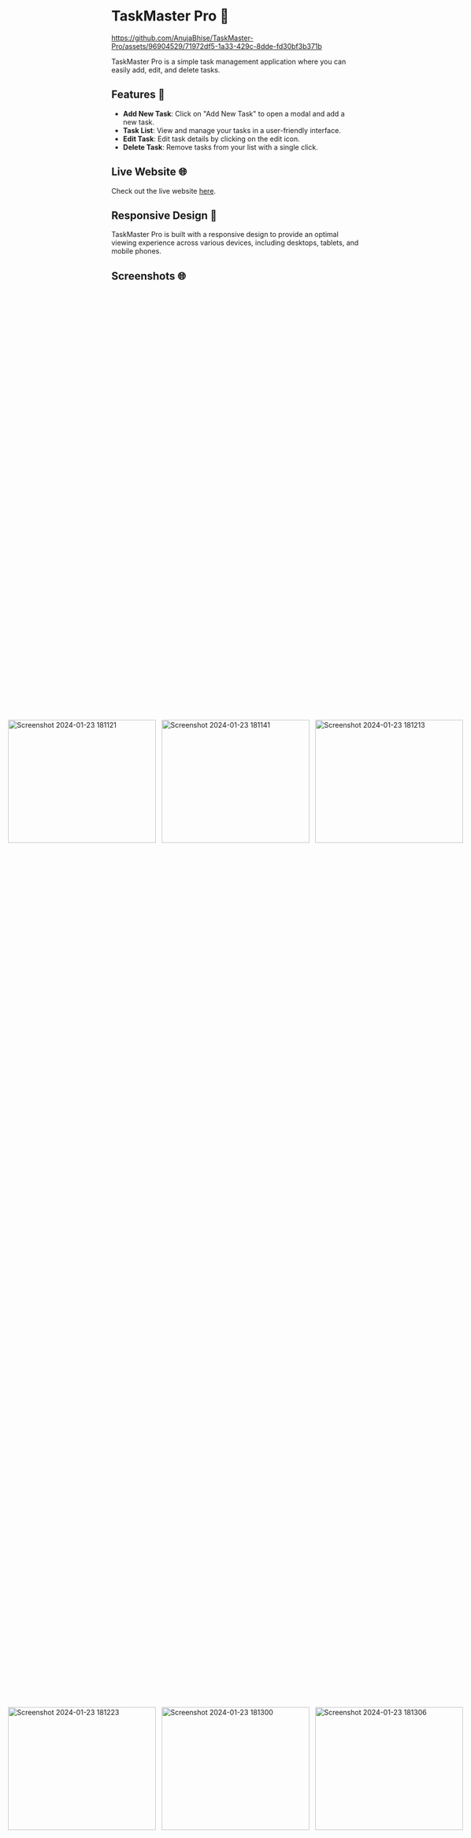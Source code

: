 # TaskMaster Pro 🚀

https://github.com/AnujaBhise/TaskMaster-Pro/assets/96904529/71972df5-1a33-429c-8dde-fd30bf3b371b



TaskMaster Pro is a simple task management application where you can easily add, edit, and delete tasks.

## Features 🌟

- **Add New Task**: Click on "Add New Task" to open a modal and add a new task.
- **Task List**: View and manage your tasks in a user-friendly interface.
- **Edit Task**: Edit task details by clicking on the edit icon.
- **Delete Task**: Remove tasks from your list with a single click.

## Live Website 🌐

Check out the live website [here](https://anujabhise.github.io/TaskMaster-Pro/).

## Responsive Design 📱

TaskMaster Pro is built with a responsive design to provide an optimal viewing experience across various devices, including desktops, tablets, and mobile phones.
## Screenshots 🌐
<div style="display: grid; grid-template-columns: repeat(3, 1fr); gap: 12px; justify-content: center; align-items: center; height: 100vh;">
<img style="width:300px; height:250px;" alt="Screenshot 2024-01-23 181121" src="https://github.com/AnujaBhise/TaskMaster-Pro/assets/96904529/3f729e51-e55b-4e66-a795-42b94293eae4">
<img style="width:300px; height:250px;" alt="Screenshot 2024-01-23 181141" src="https://github.com/AnujaBhise/TaskMaster-Pro/assets/96904529/dd705e0e-a834-425c-92c0-9077d737f69d">
<img style="width:300px; height:250px;" alt="Screenshot 2024-01-23 181213" src="https://github.com/AnujaBhise/TaskMaster-Pro/assets/96904529/52067887-1f8b-41ad-9b5d-eaf2ac7fc96e">
<img style="width:300px; height:250px;" alt="Screenshot 2024-01-23 181223" src="https://github.com/AnujaBhise/TaskMaster-Pro/assets/96904529/80de3723-9bd0-4da4-b12d-c7d6cf86d42b">
<img style="width:300px; height:250px;" alt="Screenshot 2024-01-23 181300" src="https://github.com/AnujaBhise/TaskMaster-Pro/assets/96904529/5a659c92-61c2-46f1-a54b-e15374321e76">
<img style="width:300px; height:250px;" alt="Screenshot 2024-01-23 181306" src="https://github.com/AnujaBhise/TaskMaster-Pro/assets/96904529/7540e09d-1ad8-419a-913b-1833b4e4bcbd">





</div>


## Getting Started 🚦

1. Clone the repository.
2. Open `index.html` in your browser.
3. Use the "Add New Task" button to start managing your tasks.

## How to Use 🤔

1. Click on "Add New Task" to open the modal.
2. Enter the task title, due date, and task description.
3. Click "Add Task" to save the task.
4. View and manage your tasks in the main interface.
5. Edit tasks by clicking on the edit icon.
6. Delete tasks by clicking on the trash icon.

## Technologies Used 🛠️

- HTML
- CSS (Bootstrap)
- JavaScript

## Contributing 👥

Feel free to contribute to improve TaskMaster Pro. Fork the repository and submit a pull request.

## Give a ❤️

If you find this repository helpful or like the project, give it a star! ⭐

## Acknowledgments 🙏

- Font Awesome for the awesome icons.
- Bootstrap for the responsive styling.
